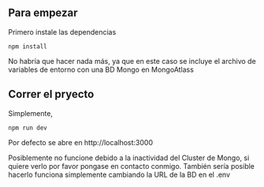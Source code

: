 ## Para empezar

Primero instale las dependencias

```
npm install
```

No habría que hacer nada más, ya que en este caso se incluye el archivo de variables de entorno con una BD Mongo en MongoAtlass

## Correr el pryecto

Simplemente,

```
npm run dev

```

Por defecto se abre en http://localhost:3000

Posiblemente no funcione debido a la inactividad del Cluster de Mongo, si quiere verlo por favor pongase en contacto conmigo.
También sería posible hacerlo funciona simplemente cambiando la URL de la BD en el .env
